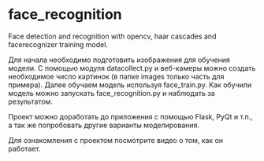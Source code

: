 # face_recognition
Face  detection and recognition with opencv, haar cascades and facerecognizer training model.


Для начала необходимо подготовить изображения для обучения модели.
С помощью модуля datacollect.py и веб-камеры можно создать необходимое число картинок (в папке images только часть для примера).
Далее обучаем модель используя face_train.py.
Как обучили модель можно запускать face_recognition.py и наблюдать за результатом.

Проект можно доработать до приложения с помощью Flask, PyQt и т.п., а так же попробовать другие варианты моделирования.

Для ознакомления с проектом посмотрите видео о том, как он работает.
